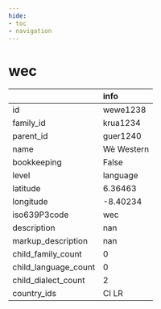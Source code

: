 ```yaml
---
hide:
- toc
- navigation
---
```

# wec
|                      | info       |
|:---------------------|:-----------|
| id                   | wewe1238   |
| family_id            | krua1234   |
| parent_id            | guer1240   |
| name                 | Wè Western |
| bookkeeping          | False      |
| level                | language   |
| latitude             | 6.36463    |
| longitude            | -8.40234   |
| iso639P3code         | wec        |
| description          | nan        |
| markup_description   | nan        |
| child_family_count   | 0          |
| child_language_count | 0          |
| child_dialect_count  | 2          |
| country_ids          | CI LR      |